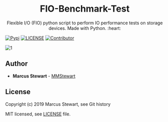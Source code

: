 <h1 align=center> FIO-Benchmark-Test </h1>
<p align=center> Flexible I/O (FIO) python script to perform IO performance tests on storage devices. Made with Python. :heart: </p>

<p align=center>
    
[![Pypi](https://img.shields.io/pypi/pyversions/pip.svg)](https://pypi.org/project/pip/)
[![LICENSE](https://img.shields.io/github/license/mmstewart/FIO-Benchmark-Test.svg)](LICENSE)
[![Contributor](https://img.shields.io/github/contributors/mmstewart/FIO-Benchmark-Test.svg)](https://github.com/mmstewart/FIO-Benchmark-Test/graphs/contributors)

</p>

![1](https://user-images.githubusercontent.com/36175538/60447538-3c212080-9be9-11e9-9be2-ab9e953fb9af.PNG)

## Author

* **Marcus Stewart** - [MMStewart](https://github.com/mmstewart)

## License

Copyright (c) 2019<!--- -(Future Years) --> Marcus Stewart, see Git history

MIT licensed, see [LICENSE](LICENSE) file.
